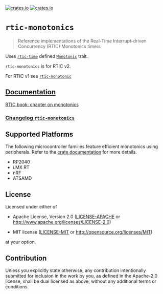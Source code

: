 [![crates.io](https://img.shields.io/crates/v/rtic-monotonics.svg)](https://crates.io/crates/rtic-monotonics)
[![crates.io](https://img.shields.io/crates/d/rtic-monotonics.svg)](https://crates.io/crates/rtic-monotonics)

# `rtic-monotonics`

> Reference implementations of the Real-Time Interrupt-driven Concurrency (RTIC) Monotonics timers

Uses [`rtic-time`](https://github.com/rtic-rs/rtic/tree/master/rtic-time) defined [`Monotonic`](https://docs.rs/rtic-time/latest/rtic_time/trait.Monotonic.html) trait.

`rtic-monotonics` is for RTIC v2.

For RTIC v1 see [`rtic-monotonic`](https://github.com/rtic-rs/rtic-monotonic)

## [Documentation](https://docs.rs/rtic-monotonics)

[RTIC book: chapter on monotonics](https://rtic.rs/2/book/en/by-example/delay.html)

### [Changelog `rtic-monotonics`](https://github.com/rtic-rs/rtic/blob/master/rtic-monotonics/CHANGELOG.md)

## Supported Platforms

The following microcontroller families feature efficient monotonics using peripherals.
Refer to the [crate documentation](https://docs.rs/rtic-monotonics) for more details.

- RP2040
- i.MX RT
- nRF
- ATSAMD

## License

Licensed under either of

- Apache License, Version 2.0 ([LICENSE-APACHE](LICENSE-APACHE) or
  http://www.apache.org/licenses/LICENSE-2.0)

- MIT license ([LICENSE-MIT](LICENSE-MIT) or http://opensource.org/licenses/MIT)

at your option.

## Contribution

Unless you explicitly state otherwise, any contribution intentionally submitted
for inclusion in the work by you, as defined in the Apache-2.0 license, shall be
dual licensed as above, without any additional terms or conditions.
